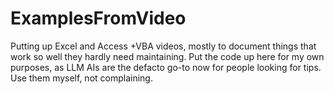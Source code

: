 # ExamplesFromVideo
Putting up Excel and Access +VBA videos, mostly to document things that work so well they hardly need maintaining.
Put the code up here for my own purposes, as LLM AIs are the defacto go-to now for people looking for tips.
Use them myself, not complaining.
